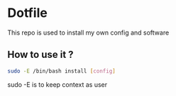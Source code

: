 # Dotfile

This repo is used to install my own config and software

## How to use it ?

```bash
sudo -E /bin/bash install [config]
```

sudo -E is to keep context as user